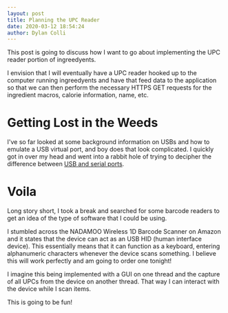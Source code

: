 ```yaml
---
layout: post
title: Planning the UPC Reader
date: 2020-03-12 18:54:24
author: Dylan Colli
---
```


This post is going to discuss how I want to go about implementing the UPC reader portion of ingreedyents.

I envision that I will eventually have a UPC reader hooked up to the computer running ingreedyents and have that feed data to the application so that we can then perform the necessary HTTPS GET requests for the ingredient macros, calorie information, name, etc.

# Getting Lost in the Weeds

I've so far looked at some background information on USBs and how to emulate a USB virtual port, and boy does that look complicated. I quickly got in over my head and went into a rabbit hole of trying to decipher the difference between [USB and serial ports](https://stackoverflow.com/questions/27937916/whats-the-difference-between-com-usb-serial-port).

# Voila

Long story short, I took a break and searched for some barcode readers to get an idea of the type of software that I could be using.

I stumbled across the NADAMOO Wireless 1D Barcode Scanner on Amazon and it states that the device can act as an USB HID (human interface device). This essentially means that it can function as a keyboard, entering alphanumeric characters whenever the device scans something. I believe this will work perfectly and am going to order one tonight!

I imagine this being implemented with a GUI on one thread and the capture of all UPCs from the device on another thread. That way I can interact with the device while I scan items.

This is going to be fun!